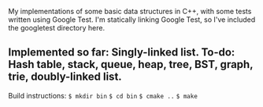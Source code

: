My implementations of some basic data structures in C++, with some tests written using Google Test.
I'm statically linking Google Test, so I've included the googletest directory here.

Implemented so far: Singly-linked list.
To-do: Hash table, stack, queue, heap, tree, BST, graph, trie, doubly-linked list.
-----------------
Build instructions:
`$ mkdir bin`
`$ cd bin`
`$ cmake ..`
`$ make`

